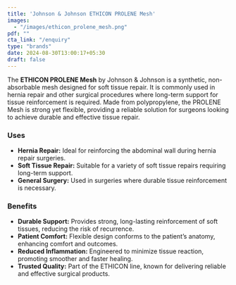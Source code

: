 ```yaml
---
title: 'Johnson & Johnson ETHICON PROLENE Mesh'
images:
  - "/images/ethicon_prolene_mesh.png"
pdf: ""
cta_link: "/enquiry"
type: "brands"
date: 2024-08-30T13:00:17+05:30
draft: false
---
```


<!-- ### Product Description -->

The **ETHICON PROLENE Mesh** by Johnson & Johnson is a synthetic, non-absorbable mesh designed for soft tissue repair. It is commonly used in hernia repair and other surgical procedures where long-term support for tissue reinforcement is required. Made from polypropylene, the PROLENE Mesh is strong yet flexible, providing a reliable solution for surgeons looking to achieve durable and effective tissue repair.

<!-- ### Key Features

- **Non-Absorbable Polypropylene Mesh:** Provides long-term support and reinforcement of soft tissues.
- **Flexible and Strong:** Designed to conform to the body’s contours while providing robust support.
- **Minimal Tissue Reaction:** Engineered to reduce the risk of inflammation and promote effective healing.
- **Customizable Sizing:** Available in various sizes to suit different surgical needs and patient anatomies.
- **Sterile Packaging:** Ensures that each mesh is sterile and ready for use in the operating room. -->

### Uses

- **Hernia Repair:** Ideal for reinforcing the abdominal wall during hernia repair surgeries.
- **Soft Tissue Repair:** Suitable for a variety of soft tissue repairs requiring long-term support.
- **General Surgery:** Used in surgeries where durable tissue reinforcement is necessary.

<!-- ### Who Needs This Product?

- **Surgeons:** Professionals performing hernia repairs and other soft tissue surgeries requiring durable reinforcement.
- **Hospitals:** Medical centers needing reliable and high-quality mesh for various surgical procedures.
- **Outpatient Surgical Centers:** Facilities offering hernia repairs and other procedures that require soft tissue reinforcement. -->

### Benefits

- **Durable Support:** Provides strong, long-lasting reinforcement of soft tissues, reducing the risk of recurrence.
- **Patient Comfort:** Flexible design conforms to the patient’s anatomy, enhancing comfort and outcomes.
- **Reduced Inflammation:** Engineered to minimize tissue reaction, promoting smoother and faster healing.
- **Trusted Quality:** Part of the ETHICON line, known for delivering reliable and effective surgical products.
